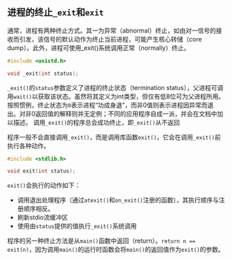 ## 进程的终止`_exit`和`exit`
通常，进程有两种终止方式。其一为异常（abnormal）终止，如由对一信号的接收而引发，该信号的默认动作为终止当前进程，可能产生核心转储（core dump）。此外，进程可使用_exit()系统调用正常（normally）终止。
```c
#include <unistd.h>

void _exit(int status);
```
`_exit()`的`status`参数定义了进程的终止状态（termination status），父进程可调用`wait()`以获取该状态。虽然将其定义为int类型，但仅有低8位可为父进程所用。按照惯例，终止状态为`0`表示进程“功成身退”，而非0值则表示进程因异常而退出。对非0返回值的解释则并无定例；不同的应用程序自成一派，并会在文档中加以描述。
调用`_exit()`的程序总会成功终止，即`_exit()`从不返回

程序一般不会直接调用`_exit()`，而是调用库函数`exit()`，它会在调用`_exit()`前执行各种动作。
```c
#include <stdlib.h>

void exit(int status);
```
`exit()`会执行的动作如下：
* 调用退出处理程序（通过`atexit()`和`on_exit()`注册的函数），其执行顺序与注册顺序相反。
* 刷新stdio流缓冲区
* 使用由`status`提供的值执行`_exit()`系统调用

程序的另一种终止方法是从`main()`函数中返回（return）。`return n == exit(n)`，因为调用`main()`的运行时函数会将`main()`的返回值作为`exit()`的参数。